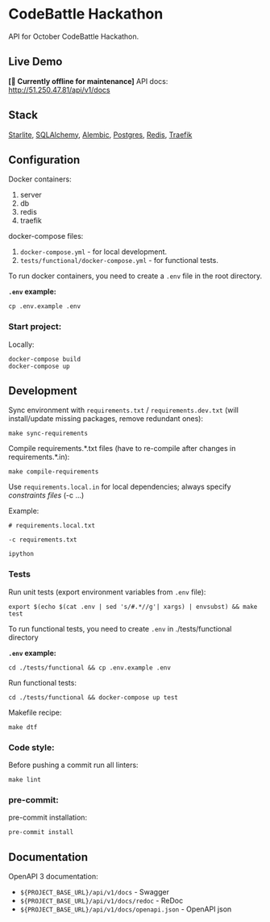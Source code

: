# CodeBattle Hackathon
API for October CodeBattle Hackathon.

## Live Demo
**[🚧 Currently offline for maintenance]** API docs: http://51.250.47.81/api/v1/docs

## Stack
[Starlite](https://starlite-api.github.io/starlite/),
[SQLAlchemy](https://www.sqlalchemy.org/), [Alembic](https://alembic.sqlalchemy.org/en/latest/front.html),
[Postgres](https://www.postgresql.org/), [Redis](https://redis.io/), [Traefik](https://doc.traefik.io/traefik/)

## Configuration
Docker containers:
1. server
2. db
3. redis
4. traefik

docker-compose files:
 1. `docker-compose.yml` - for local development.
 2. `tests/functional/docker-compose.yml` - for functional tests.

To run docker containers, you need to create a `.env` file in the root directory.

**`.env` example:**
```shell
cp .env.example .env
```

### Start project:

Locally:
```shell
docker-compose build
docker-compose up
```

## Development
Sync environment with `requirements.txt` / `requirements.dev.txt` (will install/update missing packages, remove redundant ones):
```shell
make sync-requirements
```

Compile requirements.\*.txt files (have to re-compile after changes in requirements.\*.in):
```shell
make compile-requirements
```

Use `requirements.local.in` for local dependencies; always specify _constraints files_ (-c ...)

Example:
```shell
# requirements.local.txt

-c requirements.txt

ipython
```

### Tests
Run unit tests (export environment variables from `.env` file):
```shell
export $(echo $(cat .env | sed 's/#.*//g'| xargs) | envsubst) && make test
```

To run functional tests, you need to create `.env` in ./tests/functional directory

**`.env` example:**
```shell
cd ./tests/functional && cp .env.example .env
```

Run functional tests:
```shell
cd ./tests/functional && docker-compose up test
```

Makefile recipe:
```shell
make dtf
```

### Code style:
Before pushing a commit run all linters:

```shell
make lint
```

### pre-commit:
pre-commit installation:
```shell
pre-commit install
```

## Documentation
OpenAPI 3 documentation:
- `${PROJECT_BASE_URL}/api/v1/docs` - Swagger
- `${PROJECT_BASE_URL}/api/v1/docs/redoc` - ReDoc
- `${PROJECT_BASE_URL}/api/v1/docs/openapi.json` - OpenAPI json
